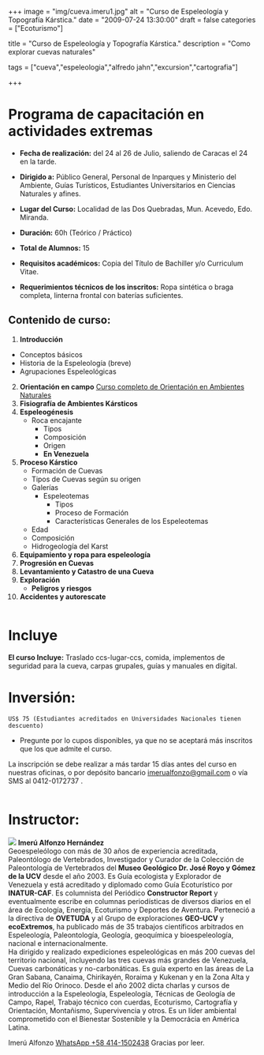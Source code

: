 +++
image = "img/cueva.imeru1.jpg" 
alt = "Curso de Espeleologí­a y Topografí­a Kárstica." 
date = "2009-07-24 13:30:00"
draft = false 
categories = ["Ecoturismo"] 

title = "Curso de Espeleologí­a y Topografí­a Kárstica." 
description = "Como explorar cuevas naturales" 

tags = ["cueva","espeleologia","alfredo jahn","excursion","cartografia"] 

+++
# Programa de capacitación en actividades extremas

- **Fecha de realización:** del 24 al 26 de Julio, saliendo de Caracas el 24 en la tarde. 

- **Dirigido a:** Público General, Personal de Inparques y Ministerio del Ambiente, Guí­as Turí­sticos, Estudiantes Universitarios en Ciencias Naturales y afines. 

- **Lugar del Curso:** Localidad de las Dos Quebradas, Mun. Acevedo, Edo. Miranda. 
- **Duración:** 60h (Teórico / Práctico) 
- **Total de Alumnos:** 15 
- **Requisitos académicos:** Copia del Tí­tulo de Bachiller y/o Curriculum Vitae.
- **Requerimientos técnicos de los inscritos:** Ropa sintética o braga completa, linterna frontal con baterí­as suficientes.

## Contenido de curso:

1. **Introducción** 
- Conceptos básicos 
- Historia de la Espeleologí­a (breve) 
- Agrupaciones Espeleológicas 
2. **Orientación en campo** [Curso completo de Orientación en Ambientes Naturales](/post/orientacion-en-ambientes-naturales/)
3. **Fisiografí­a de Ambientes Kársticos** 
4. **Espeleogénesis** 
    - Roca encajante 
      - Tipos 
      - Composición 
      - Origen 
      - **En Venezuela**
5. **Proceso Kárstico**
    - Formación de Cuevas
    - Tipos de Cuevas según su origen
    - Galerí­as
      - Espeleotemas
        - Tipos
        - Proceso de Formación
        - Caracterí­sticas Generales de los Espeleotemas
    - Edad
    - Composición
    - Hidrogeologí­a del Karst 
6. **Equipamiento y ropa para espeleologí­a** 
7. **Progresión en Cuevas** 
8. **Levantamiento y Catastro de una Cueva** 
9. **Exploración** 
    - **Peligros y riesgos** 
10. **Accidentes y autorescate** 

![]()

# Incluye

**El curso Incluye:** Traslado ccs-lugar-ccs, comida, implementos de seguridad para la cueva, carpas grupales, guí­as y manuales en digital.

# Inversión: 
    US$ 75 (Estudiantes acreditados en Universidades Nacionales tienen descuento)

- Pregunte por lo cupos disponibles, ya que no se aceptará más inscritos que los que admite el curso.

La inscripción se debe realizar a más tardar 15 dí­as antes del curso en nuestras oficinas, o por depósito bancario <!--en la cuenta de Ahorros del Banco Mercantil Nº 0105-0277-270277-03474-4 a nomdre de *Imerú Alfonzo-Hernández*, Por favor confirmar el número de depósito bancario con los organizadores por --> imerualfonzo@gmail.com o ví­a SMS al 0412-0172737 .

![]()

# Instructor:
![](/img/rora18.jpg)
**Imerú Alfonzo Hernández**  
Geoespeleólogo con más de 30 años de experiencia acreditada, Paleontólogo de Vertebrados, Investigador y Curador de la Colección de Paleontologí­a de Vertebrados del **Museo Geológico Dr. José Royo y Gómez de la UCV** desde el año 2003. Es Guí­a ecologista y Explorador de Venezuela y está acreditado y diplomado como Guí­a Ecoturí­stico por **INATUR-CAF**. Es columnista del Periódico **Constructor Report** y eventualmente escribe en columnas periodí­sticas de diversos diarios en el área de Ecologí­a, Energí­a, Ecoturismo y Deportes de Aventura. Perteneció a la directiva de **OVETUDA** y al Grupo de exploraciones **GEO-UCV** y **ecoExtremos**, ha publicado más de 35 trabajos cientí­ficos arbitrados en Espeleologí­a, Paleontologí­a, Geologí­a, geoquí­mica y bioespeleologí­a, nacional e internacionalmente.  
Ha dirigido y realizado expediciones espeleológicas en más 200 cuevas del territorio nacional, incluyendo las tres cuevas más grandes de Venezuela, Cuevas carbonáticas y no-carbonáticas. Es guí­a experto en las áreas de La Gran Sabana, Canaima, Chirikayén, Roraima y Kukenan y en la Zona Alta y Medio del Rí­o Orinoco. Desde el año 2002 dicta charlas y cursos de introducción a la Espeleologí­a, Espeleologí­a, Técnicas de Geologí­a de Campo, Rapel, Trabajo técnico con cuerdas, Ecoturismo, Cartografí­a y Orientación, Montañismo, Supervivencia y otros. Es un líder ambiental comprometido con el Bienestar Sostenible y la Democrácia en América Latina.

Imerú Alfonzo [WhatsApp +58 414-1502438](https://wa.me/584141502438)
Gracias por leer.

